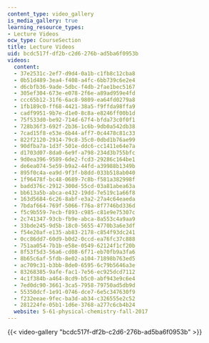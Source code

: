 ```yaml
---
content_type: video_gallery
is_media_gallery: true
learning_resource_types:
- Lecture Videos
ocw_type: CourseSection
title: Lecture Videos
uid: bcdc517f-df2b-c2d6-276b-ad5ba6f0953b
videos:
  content:
  - 37e2531c-2ef7-d9d4-0a1b-c1fb8c12cba8
  - 0b51d489-3ea4-f408-a4fc-6bb739c6e2e4
  - d6cbfb36-9ade-5dbc-f4db-2fae1bec5167
  - 305ef304-673e-e078-2f6e-a89ad959e4fd
  - ccc65b12-31f6-6ac8-9809-ea64fd0279a8
  - 1fb189c0-ff68-4421-38a5-f9ffda98ffa9
  - cadf9951-9b7e-d1e0-8c8a-e8246ff00b1d
  - 75f533d0-be92-714d-67f4-bfda73c0f0f1
  - 728b36f3-692f-2b36-1c6b-9db0a542db38
  - 7cad15f8-e53e-6b44-aff7-0c4478c81c33
  - 822f2120-2914-79c8-35c0-0dbd1b76ae99
  - 90dfba7a-1d3f-501e-ddc6-cc1411e64e7a
  - d1703d07-8da0-6e9f-a798-234d3b755bfc
  - 9d0ea396-9589-6de2-fcd3-29286c164be1
  - de6ea074-5e59-b9a2-44fd-a39988b1349b
  - 895f0c4a-ea9d-9f3f-b8dd-033b518ab040
  - 1f96478f-bc48-0689-7c8b-f581a382998f
  - badd376c-2912-300d-55cd-03a81abea63a
  - bb613a5b-abca-e432-19dd-7e519c1a66f8
  - 163d5684-6c26-8abf-e3a2-27a4c64eaeda
  - 7bdaf664-769f-5066-f76a-8f7746bd336d
  - f5c9b559-7ecb-f893-c985-c81e9e75307c
  - 2c741347-93cb-fb9e-abca-8a553c4a9aa9
  - 33bde245-9d5b-18c0-5655-4770b3a6e3df
  - f54e20af-e135-ab83-2178-c854f93dc241
  - 0cc86dd7-60d9-b0d2-0ccd-ea76fc37c888
  - 751aa054-7b1b-e58e-0549-62124f1cf20b
  - 8f53f5d3-56a6-cd08-6f71-eb70fb9a3fa6
  - 8b65c6af-5fdb-8e02-a104-71898b763ed5
  - ac709c31-b3bb-8de0-6595-6c79b5646a3e
  - 83268385-9afe-fac1-7e56-ec925dcd7112
  - 4c1f384b-a464-8cd9-b5c0-abf943e9c6e4
  - 7ed0dc90-3661-3ca5-7958-79750ad5db9d
  - 55350dcf-1e91-0746-dce7-6e5c347630f9
  - f232eeae-9fec-ba3d-ab34-c326555e2c52
  - 281224fe-05b1-1d6e-3768-a277c6cb4b24
  website: 5-61-physical-chemistry-fall-2017
---
```



{{< video-gallery "bcdc517f-df2b-c2d6-276b-ad5ba6f0953b" >}}

